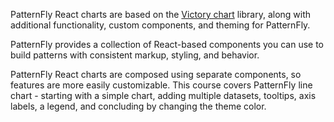 PatternFly React charts are based on the [Victory chart](https://formidable.com/open-source/victory/docs/victory-chart/) library, along with additional functionality, custom components, and theming for PatternFly. 

PatternFly provides a collection of React-based components you can use to build patterns with consistent markup, styling, and behavior. 

PatternFly React charts are composed using separate components, so features are more easily customizable. This course covers PatternFly line chart - starting with a simple chart, adding multiple datasets, tooltips, axis labels, a legend, and concluding by changing the theme color.